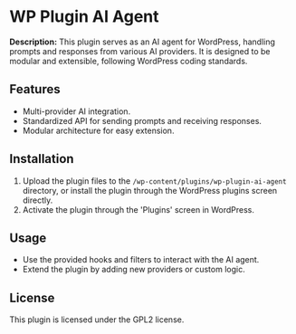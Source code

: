 # WP Plugin AI Agent

**Description:**
This plugin serves as an AI agent for WordPress, handling prompts and responses from various AI providers. It is designed to be modular and extensible, following WordPress coding standards.

## Features
- Multi-provider AI integration.
- Standardized API for sending prompts and receiving responses.
- Modular architecture for easy extension.

## Installation
1. Upload the plugin files to the `/wp-content/plugins/wp-plugin-ai-agent` directory, or install the plugin through the WordPress plugins screen directly.
2. Activate the plugin through the 'Plugins' screen in WordPress.

## Usage
- Use the provided hooks and filters to interact with the AI agent.
- Extend the plugin by adding new providers or custom logic.

## License
This plugin is licensed under the GPL2 license.